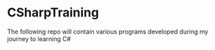 # CSharpTraining
The following repo will contain various programs developed during my journey to learning C#  
